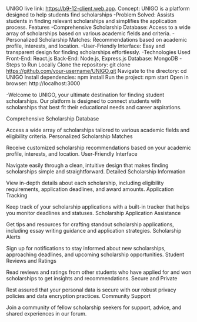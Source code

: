 UNIGO
live link:  https://b9-12-client.web.app.
Concept: UNIGO is a platform designed to help students find scholarships
-Problem Solved: Assists students in finding relevant scholarships and simplifies the application process.
Features
-Comprehensive Scholarship Database: Access to a wide array of scholarships based on various academic fields and criteria.
-Personalized Scholarship Matches: Recommendations based on academic profile, interests, and location.
-User-Friendly Interface: Easy and transparent design for finding scholarships effortlessly.
-Technologies Used
Front-End: React.js
Back-End: Node.js, Express.js
Database: MongoDB
-Steps to Run Locally
Clone the repository: git clone https://github.com/your-username/UNIGO.git
Navigate to the directory: cd UNIGO
Install dependencies: npm install
Run the project: npm start
Open in browser: http://localhost:3000

-Welcome to UNIGO, your ultimate destination for finding student scholarships. Our platform is designed to connect students with scholarships that best fit their educational needs and career aspirations.


Comprehensive Scholarship Database

Access a wide array of scholarships tailored to various academic fields and eligibility criteria.
Personalized Scholarship Matches

Receive customized scholarship recommendations based on your academic profile, interests, and location.
User-Friendly Interface

Navigate easily through a clean, intuitive design that makes finding scholarships simple and straightforward.
Detailed Scholarship Information

View in-depth details about each scholarship, including eligibility requirements, application deadlines, and award amounts.
Application Tracking

Keep track of your scholarship applications with a built-in tracker that helps you monitor deadlines and statuses.
Scholarship Application Assistance

Get tips and resources for crafting standout scholarship applications, including essay writing guidance and application strategies.
Scholarship Alerts

Sign up for notifications to stay informed about new scholarships, approaching deadlines, and upcoming scholarship opportunities.
Student Reviews and Ratings

Read reviews and ratings from other students who have applied for and won scholarships to get insights and recommendations.
Secure and Private

Rest assured that your personal data is secure with our robust privacy policies and data encryption practices.
Community Support

Join a community of fellow scholarship seekers for support, advice, and shared experiences in our forum.


